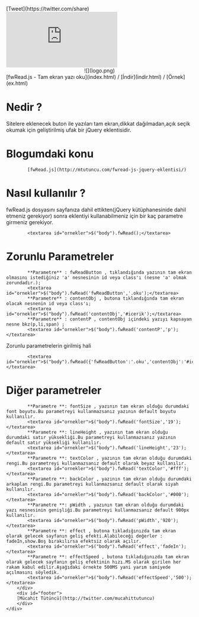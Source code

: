 <div class="sosyal">
[Tweet](https://twitter.com/share)
<script>!function(d,s,id){var js,fjs=d.getElementsByTagName(s)[0],p=/^http:/.test(d.location)?'http':'https';if(!d.getElementById(id)){js=d.createElement(s);js.id=id;js.src=p+'://platform.twitter.com/widgets.js';fjs.parentNode.insertBefore(js,fjs);}}(document, 'script', 'twitter-wjs');</script>
<iframe src="http://www.facebook.com/plugins/like.php?href=http%3A%2F%2Fmtutuncu.com%2Flab%2Ffw%2F&send=false&layout=button_count&width=500&show_faces=true&font&colorscheme=light&action=like&height=21" frameborder="0"></iframe>
</div>
<div id="wrapper">
		<div id="header">
			<center>![](logo.png)</center>
			[fwRead.js - Tam ekran yazı oku](index.html) / [İndir](indir.html) / [Örnek](ex.html)
		</div>
		<div id="subject">

# Nedir ? 

Sitelere eklenecek buton ile yazıları tam ekran,dikkat dağılmadan,açık seçik okumak için geliştirilmiş ufak bir jQuery eklentisidir.

# Blogumdaki konu

			[fwRead.js](http://mtutuncu.com/fwread-js-jquery-eklentisi/)

# Nasıl kullanılır ?  

fwRead.js dosyasını sayfanıza dahil ettikten(jQuery kütüphanesinide dahil etmeniz gerekiyor) sonra eklentiyi kullanabilmeniz için bir kaç parametre girmeniz gerekiyor.

			<textarea id="ornekler">$("body").fwRead();</textarea>

# Zorunlu Parametreler

			**Parametre** : fwReadButton , tıklandığında yazının tam ekran olmasını istediğiniz 'a' nesnesinin id veya class'ı (nesne 'a' olmak zorundadır.);
			<textarea id="ornekler">$("body").fwRead('fwReadButton','.oku');</textarea>
			**Parametre** : contentObj , butona tıklandığında tam ekran olacak nesnenin id veya class'ı;
			<textarea id="ornekler">$("body").fwRead('contentObj','#icerik');</textarea>
			**Parametre** : contentP , contentObj içindeki yazıyı kapsayan nesne bkz(p,li,span) ;
			<textarea id="ornekler">$("body").fwRead('contentP','p');</textarea>

Zorunlu parametrelerin girilmiş hali

			<textarea id="ornekler">$("body").fwRead({'fwReadButton':'.oku','contentObj':'#icerik','contentP':'p'});</textarea>

# Diğer parametreler

			**Parametre **: fontSize , yazının tam ekran olduğu durumdaki font boyutu.Bu parametreyi kullanmazsanız yazının default boyutu kullanılır. 
			<textarea id="ornekler">$("body").fwRead('fontSize','19');</textarea>
			**Parametre **: lineHeight , yazının tam ekran olduğu durumdaki satır yüksekliği.Bu parametreyi kullanmazsanız yazının default satır yüksekliği kullanılır. 
			<textarea id="ornekler">$("body").fwRead('lineHeight','23');</textarea>
			**Parametre **: textColor , yazının tam ekran olduğu durumdaki rengi.Bu parametreyi kullanmazsanız default olarak beyaz kullanılır. 
			<textarea id="ornekler">$("body").fwRead('textColor','#fff');</textarea>
			**Parametre **: backColor , yazının tam ekran olduğu durumdaki arkaplan rengi.Bu parametreyi kullanmazsanız default olarak siyah kullanılır. 
			<textarea id="ornekler">$("body").fwRead('backColor','#000');</textarea>
			**Parametre **: pWidth , yazının tam ekran olduğu durumdaki yazı nesnesinin genişliği.Bu parametreyi kullanmazsanız default 900px kullanılır. 
			<textarea id="ornekler">$("body").fwRead('pWidth','920');</textarea>
			**Parametre **: effect , butona tıkladığınızda tam ekran olarak gelecek sayfanın geliş efekti.Alabileceği değerler : fadeIn,show.Boş bırakılırsa efektsiz olarak açılır.
			<textarea id="ornekler">$("body").fwRead('effect','fadeIn');</textarea>
			**Parametre **: effectSpeed , butona tıkladığınızda tam ekran olarak gelecek sayfanın geliş efektinin hızı.MS olarak girilen her rakam kabul edilir.Aşağıdaki örnekte 500MS yani yarım saniyede açılmasını söyledik.
			<textarea id="ornekler">$("body").fwRead('effectSpeed','500');</textarea>
		</div>
		<div id="footer">
		[Mücahit Tütüncü](http://twitter.com/mucahittutuncu)
		</div>
	</div>
